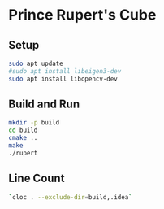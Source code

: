 # Prince Rupert's Cube

## Setup

```bash
sudo apt update
#sudo apt install libeigen3-dev
sudo apt install libopencv-dev
```

## Build and Run

```bash
mkdir -p build
cd build
cmake ..
make
./rupert
```

## Line Count

```bash
`cloc . --exclude-dir=build,.idea`
```